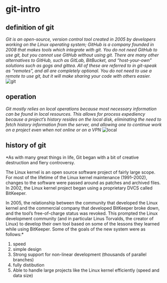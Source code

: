 # git-intro
## definition of git 
*Git is an open-source, version control tool created in 2005 by developers working on the Linux operating system; GitHub is a company founded in 2008 that makes tools which integrate with git. You do not need GitHub to use git, but you cannot use GitHub without using git. There are many other alternatives to GitHub, such as GitLab, BitBucket, and “host-your-own” solutions such as gogs and gittea. All of these are referred to in git-speak as “remotes”, and all are completely optional. You do not need to use a remote to use git, but it will make sharing your code with others easier.*
![git](https://image.slidesharecdn.com/gitworkshop-100629090825-phpapp01/95/introduction-to-git-5-728.jpg?cb=1337526359)
## operation 
*Git mostly relies on local operations because most necessary information can be found in local resources. This allows for process expediency because a project’s history resides on the local disk, eliminating the need to fetch history information from the server, and allowing one to continue work on a project even when not online or on a VPN*
![local](https://encrypted-tbn0.gstatic.com/images?q=tbn:ANd9GcS-jcVugMlkBiFAQL2EzlZ22MOLwjIUEd6NHg&usqp=CAU)
## history of git 
*As with many great things in life, Git began with a bit of creative destruction and fiery controversy.

The Linux kernel is an open source software project of fairly large scope. For most of the lifetime of the Linux kernel maintenance (1991–2002), changes to the software were passed around as patches and archived files. In 2002, the Linux kernel project began using a proprietary DVCS called BitKeeper.

In 2005, the relationship between the community that developed the Linux kernel and the commercial company that developed BitKeeper broke down, and the tool’s free-of-charge status was revoked. This prompted the Linux development community (and in particular Linus Torvalds, the creator of Linux) to develop their own tool based on some of the lessons they learned while using BitKeeper. Some of the goals of the new system were as follows:*
1. speed
2. simple design
3. Strong support for non-linear development (thousands of parallel branches)
4. fully distibution
5. Able to handle large projects like the Linux kernel efficiently (speed and data size)

